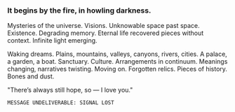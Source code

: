 ### It begins by the fire, in howling darkness.

Mysteries of the universe. Visions. Unknowable space past space. Existence. Degrading memory. Eternal life recovered pieces without context. Infinite light emerging. 

Waking dreams. Plains, mountains, valleys, canyons, rivers, cities. A palace, a garden, a boat. Sanctuary. Culture. Arrangements in continuum. Meanings changing, narratives twisting. Moving on. Forgotten relics. Pieces of history. Bones and dust. 

"There’s always still hope, so — I love you."

`MESSAGE UNDELIVERABLE: SIGNAL LOST`